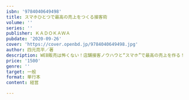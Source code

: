 ```yaml
---
isbn: '9784040649498'
title: スマホひとつで最高の売上をつくる接客術
volume: ''
series: ''
publisher: ＫＡＤＯＫＡＷＡ
pubdate: '2020-09-26'
cover: 'https://cover.openbd.jp/9784040649498.jpg'
author: 四元亮平／著
description: WEB販売は怖くない！店舗接客ノウハウと“スマホ”で最高の売上を作る！
price: '1500'
genre: ''
target: 一般
format: 単行本
content: 経営

---
```

